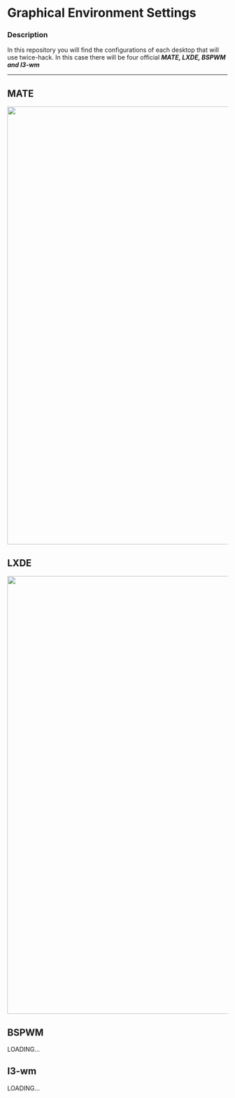 # Graphical Environment Settings

### Description 
In this repository you will find the configurations of each desktop that will use twice-hack.
In this case there will be four official ***MATE, LXDE, BSPWM and I3-wm***

<hr>

## MATE

<img src="https://i.postimg.cc/Nfw8mrdH/Screenshot-at-2023-11-16-23-46-38.png" width="1000" > 

## LXDE 

<img src="https://i.postimg.cc/ZKjcdsy1/Screenshot-from-2023-11-15-14-42-50.png" width="1000" >   

## BSPWM

LOADING...

## I3-wm

LOADING...
